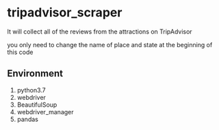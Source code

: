 # tripadvisor_scraper

It will collect all of the reviews from the attractions on TripAdvisor

you only need to change the name of place and state at the beginning of this code


## Environment

1. python3.7
2. webdriver
3. BeautifulSoup
4. webdriver_manager
5. pandas

